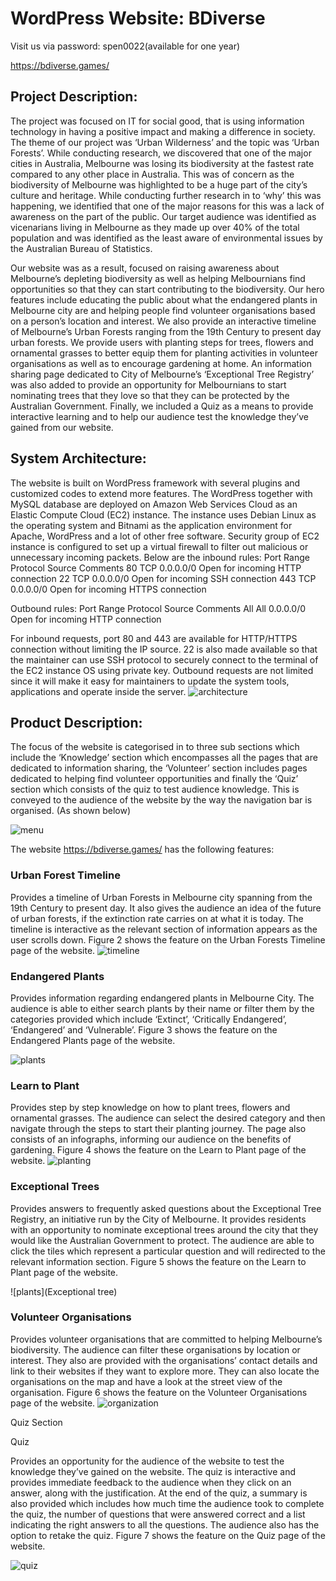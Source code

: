 # WordPress Website: BDiverse
Visit us via password: spen0022(available for one year)

https://bdiverse.games/

## Project Description:

The project was focused on IT for social good, that is using information technology in having a positive impact and making a difference in society. The theme of our project was ‘Urban Wilderness’ and the topic was ‘Urban Forests’. While conducting research, we discovered that one of the major cities in Australia, Melbourne was losing its biodiversity at the fastest rate compared to any other place in Australia. This was of concern as the biodiversity of Melbourne was highlighted to be a huge part of the city’s culture and heritage. While conducting further research in to ‘why’ this was happening, we identified that one of the major reasons for this was a lack of awareness on the part of the public. Our target audience was identified as vicenarians living in Melbourne as they made up over 40% of the total population and was identified as the least aware of environmental issues by the Australian Bureau of Statistics. 

Our website was as a result, focused on raising awareness about Melbourne’s depleting biodiversity as well as helping Melbournians find opportunities so that they can start contributing to the biodiversity. Our hero features include educating the public about what the endangered plants in Melbourne city are and helping people find volunteer organisations based on a person’s location and interest. We also provide an interactive timeline of Melbourne’s Urban Forests ranging from the 19th Century to present day urban forests. We provide users with planting steps for trees, flowers and ornamental grasses to better equip them for planting activities in volunteer organisations as well as to encourage gardening at home. An information sharing page dedicated to City of Melbourne’s ‘Exceptional Tree Registry’ was also added to provide an opportunity for Melbournians to start nominating trees that they love so that they can be protected by the Australian Government. Finally, we included a Quiz as a means to provide interactive learning and to help our audience test the knowledge they’ve gained from our website.

## System Architecture:

The website is built on WordPress framework with several plugins and customized codes to extend more features. The WordPress together with MySQL database are deployed on Amazon Web Services Cloud as an Elastic Compute Cloud (EC2) instance. The instance uses Debian Linux as the operating system and Bitnami as the application environment for Apache, WordPress and a lot of other free software. Security group of EC2 instance is configured to set up a virtual firewall to filter out malicious or unnecessary incoming packets. 
Below are the inbound rules:
Port Range	Protocol	Source	Comments
80	TCP	0.0.0.0/0	Open for incoming HTTP connection
22	TCP	0.0.0.0/0	Open for incoming SSH connection
443	TCP	0.0.0.0/0	Open for incoming HTTPS connection

Outbound rules:
Port Range	Protocol	Source	Comments
All	All	0.0.0.0/0	Open for incoming HTTP connection

For inbound requests, port 80 and 443 are available for HTTP/HTTPS connection without limiting the IP source. 22 is also made available so that the maintainer can use SSH protocol to securely connect to the terminal of the EC2 instance OS using private key.
Outbound requests are not limited since it will make it easy for maintainers to update the system tools, applications and operate inside the server.
![architecture](https://github.com/Stanford-Peng/bd-iteration3/blob/main/Pics/architecture.png)

## Product Description:

The focus of the website is categorised in to three sub sections which include the ‘Knowledge’ section which encompasses all the pages that are dedicated to information sharing, the ‘Volunteer’ section includes pages dedicated to helping find volunteer opportunities and finally the ‘Quiz’ section which consists of the quiz to test audience knowledge. This is conveyed to the audience of the website by the way the navigation bar is organised. (As shown below)

![menu](https://github.com/Stanford-Peng/bd-iteration3/blob/main/Pics/features.png)

The website https://bdiverse.games/ has the following features:

### Urban Forest Timeline

Provides a timeline of Urban Forests in Melbourne city spanning from the 19th Century to present day. It also gives the audience an idea of the future of urban forests, if the extinction rate carries on at what it is today. The timeline is interactive as the relevant section of information appears as the user scrolls down. Figure 2 shows the feature on the Urban Forests Timeline page of the website. 
![timeline](https://github.com/Stanford-Peng/bd-iteration3/blob/main/Pics/timeline.png)
 


### Endangered Plants

Provides information regarding endangered plants in Melbourne City. The audience is able to either search plants by their name or filter them by the categories provided which include ‘Extinct’, ‘Critically Endangered’, ‘Endangered’ and ‘Vulnerable’. Figure 3 shows the feature on the Endangered Plants page of the website.

![plants](https://github.com/Stanford-Peng/bd-iteration3/blob/main/Pics/plant.png)
 

### Learn to Plant

Provides step by step knowledge on how to plant trees, flowers and ornamental grasses. The audience can select the desired category and then navigate through the steps to start their planting journey. The page also consists of an infographs, informing our audience on the benefits of gardening. Figure 4 shows the feature on the Learn to Plant page of the website.
![planting]()

 



### Exceptional Trees

Provides answers to frequently asked questions about the Exceptional Tree Registry, an initiative run by the City of Melbourne. It provides residents with an opportunity to nominate exceptional trees around the city that they would like the Australian Government to protect. The audience are able to click the tiles which represent a particular question and will redirected to the relevant information section. Figure 5 shows the feature on the Learn to Plant page of the website.

 
![plants](Exceptional tree)




### Volunteer Organisations

Provides volunteer organisations that are committed to helping Melbourne’s biodiversity. The audience can filter these organisations by location or interest. They also are provided with the organisations’ contact details and link to their websites if they want to explore more. They can also locate the organisations on the map and have a look at the street view of the organisation. Figure 6 shows the feature on the Volunteer Organisations page of the website.
![organization](https://github.com/Stanford-Peng/bd-iteration3/blob/main/Pics/organization-page.png)

 
Quiz Section

Quiz 

Provides an opportunity for the audience of the website to test the knowledge they’ve gained on the website. The quiz is interactive and provides immediate feedback to the audience when they click on an answer, along with the justification. At the end of the quiz, a summary is also provided which includes how much time the audience took to complete the quiz, the number of questions that were answered correct and a list indicating the right answers to all the questions. The audience also has the option to retake the quiz. Figure 7 shows the feature on the Quiz page of the website.


![quiz](https://github.com/Stanford-Peng/bd-iteration3/blob/main/Pics/quiz-page.png)




